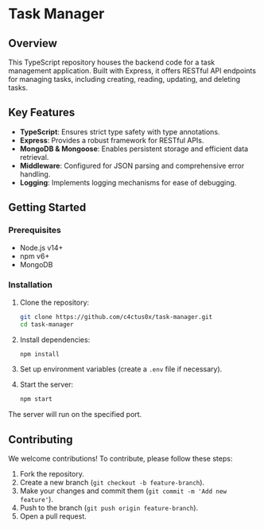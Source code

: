 # Task Manager

## Overview

This TypeScript repository houses the backend code for a task management application. Built with Express, it offers RESTful API endpoints for managing tasks, including creating, reading, updating, and deleting tasks. 

## Key Features

- **TypeScript**: Ensures strict type safety with type annotations.
- **Express**: Provides a robust framework for RESTful APIs.
- **MongoDB & Mongoose**: Enables persistent storage and efficient data retrieval.
- **Middleware**: Configured for JSON parsing and comprehensive error handling.
- **Logging**: Implements logging mechanisms for ease of debugging.

## Getting Started

### Prerequisites

- Node.js v14+
- npm v6+
- MongoDB

### Installation

1. Clone the repository:

   ```sh
   git clone https://github.com/c4ctus0x/task-manager.git
   cd task-manager
   ```

2. Install dependencies:

   ```sh
   npm install
   ```

3. Set up environment variables (create a `.env` file if necessary).

4. Start the server:

   ```sh
   npm start
   ```

The server will run on the specified port.

## Contributing

We welcome contributions! To contribute, please follow these steps:

1. Fork the repository.
2. Create a new branch (`git checkout -b feature-branch`).
3. Make your changes and commit them (`git commit -m 'Add new feature'`).
4. Push to the branch (`git push origin feature-branch`).
5. Open a pull request.
